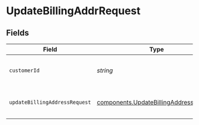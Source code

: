 # UpdateBillingAddrRequest


## Fields

| Field                                                                                                   | Type                                                                                                    | Required                                                                                                | Description                                                                                             | Example                                                                                                 |
| ------------------------------------------------------------------------------------------------------- | ------------------------------------------------------------------------------------------------------- | ------------------------------------------------------------------------------------------------------- | ------------------------------------------------------------------------------------------------------- | ------------------------------------------------------------------------------------------------------- |
| `customerId`                                                                                            | *string*                                                                                                | :heavy_check_mark:                                                                                      | Alphanumeric string identifying the customer.                                                           | x4xCwxxJxGCx123Rx5xTx                                                                                   |
| `updateBillingAddressRequest`                                                                           | [components.UpdateBillingAddressRequest](../../../sdk/models/components/updatebillingaddressrequest.md) | :heavy_minus_sign:                                                                                      | One or more billing address attributes                                                                  |                                                                                                         |